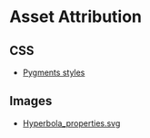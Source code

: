 # Asset Attribution

## CSS

-   [Pygments styles](https://stylishthemes.github.io/Syntax-Themes/pygments/)

## Images

-   [Hyperbola_properties.svg](https://en.wikipedia.org/wiki/File:Hyperbola_properties.svg)
